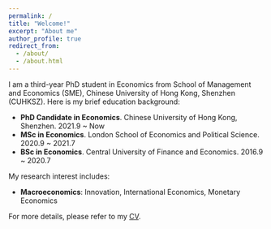 ```yaml
---
permalink: /
title: "Welcome!"
excerpt: "About me"
author_profile: true
redirect_from: 
  - /about/
  - /about.html
---
```


I am a third-year PhD student in Economics from School of Management and Economics (SME), Chinese University of Hong Kong, Shenzhen (CUHKSZ). Here is my brief education background:

* **PhD Candidate in Economics**. Chinese University of Hong Kong, Shenzhen.  2021.9 ~ Now
* **MSc in Economics**. London School of Economics and Political Science. 2020.9 ~ 2021.7 
* **BSc in Economics**. Central University of Finance and Economics. 2016.9 ~ 2020.7 

My research interest includes:
* **Macroeconomics**: Innovation, International Economics, Monetary Economics

For more details, please refer to my [CV](../assets/Curriculum_Vitae.pdf).

